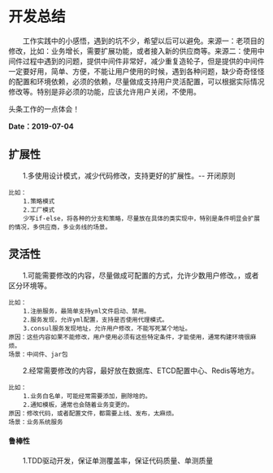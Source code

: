 # 开发总结
&emsp;&emsp;工作实践中的小感悟，遇到的坑不少，希望以后可以避免。来源一：老项目的修改，比如：业务增长，需要扩展功能，或者接入新的供应商等。来源二：使用中间件过程中遇到的问题，提供中间件非常好，减少重复造轮子，但是提供的中间件一定要好用，简单、方便，不能让用户使用的时候，遇到各种问题，缺少奇奇怪怪的配置和环境依赖，必须的依赖，尽量做成支持用户灵活配置，可以根据实际情况修改等。特别是非必须的功能，应该允许用户关闭，不使用。

头条工作的一点体会！

**Date：2019-07-04**

## 扩展性
&emsp;&emsp;1.多使用设计模式，减少代码修改，支持更好的扩展性。-- 开闭原则
	
	比如：
		1.策略模式
		2.工厂模式
		少写if-else，将各种的分支和策略，尽量放在具体的类实现中，特别是条件明显会扩展的情况，多供应商，多业务线的场景。

## 灵活性
&emsp;&emsp;1.可能需要修改的内容，尽量做成可配置的方式，允许少数用户修改。，或者区分环境等。
	
	比如：
		1.注册服务，最简单支持yml文件启动、禁用。
		2.服务发现，允许yml配置，支持是否使用代理模式。
		3.consul服务发现地址，允许用户修改，不能写死某个地址。
	原因：这些内容如果不能修改，用户使用必须有这些特定条件，才能使用，通常构建环境很麻烦。
	场景：中间件、jar包

&emsp;&emsp;2.经常需要修改的内容，最好放在数据库、ETCD配置中心、Redis等地方。
	
	比如：
		1.业务白名单，可能经常需要添加，删除啥的。
		2.通知模板，通常也会随着业务变更的。
	原因：修改代码，或者配置文件，都需要上线、发布，太麻烦。
	场景：业务系统服务

#### 鲁棒性
&emsp;&emsp;1.TDD驱动开发，保证单测覆盖率，保证代码质量、单测质量
